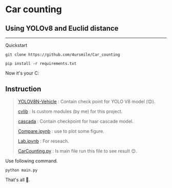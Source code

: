 # **Car counting**
## Using YOLOv8 and Euclid distance
---

Quickstart 

```shell
git clone https://github.com/4ursmile/Car_counting
```

```shell
pip install -r requirements.txt
```

Now it's your C: 
## **Instruction**
> [YOLOV8N-Vehicle](YOLOV8N-Vehicle) : Contain check point for YOLO V8 model (😊).
> 
> [cvlib](cvlib) : Is custom modules (by me) for this project.
>
> [cascada](cascade) : Contain checkpoint for haar cascade model.
>
> [Compare.ipynb](Compare.ipynb) : use to plot some figure.
>
> [Lab.ipynb](Lab.ipynb) : For reseach.
>
> [CarCounting.py](CarCounting.py) : Is main file run this file to see result 😊.
>
Use following command.
```shell
python main.py
```
That's all 🥳. 
